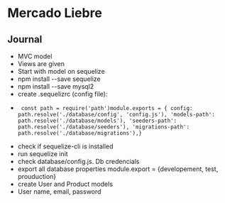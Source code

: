 # Mercado Liebre

## Journal

- MVC model
- Views are given
- Start with model on sequelize
-   npm install --save sequelize
-   npm install --save mysql2
- create .sequelizrc (config file):
-      const path = require('path')module.exports = { config: path.resolve('./database/config', 'config.js'), 'models-path': path.resolve('./database/models'), 'seeders-path': path.resolve('./database/seeders'), 'migrations-path': path.resolve('./database/migrations'),}

- check if sequelize-cli is installed
- run sequelize init
- check database/config.js. Db credencials
- export all database properties module.export = {developement, test, prouduction}
- create User and Product models
- User name, email, password